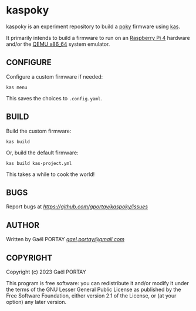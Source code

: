 # kaspoky

kaspoky is an experiment repository to build a [poky] firmware using [kas].

It primarily intends to build a firmware to run on an [Raspberry Pi 4]
hardware and/or the [QEMU x86_64] system emulator.

## CONFIGURE

Configure a custom firmware if needed:

	kas menu

This saves the choices to `.config.yaml`.

## BUILD

Build the custom firmware:

	kas build

Or, build the default firmware:

	kas build kas-project.yml

This takes a while to cook the world!

## BUGS

Report bugs at *https://github.com/gportay/kaspoky/issues*

## AUTHOR

Written by Gaël PORTAY *gael.portay@gmail.com*

## COPYRIGHT

Copyright (c) 2023 Gaël PORTAY

This program is free software: you can redistribute it and/or modify it under
the terms of the GNU Lesser General Public License as published by the Free
Software Foundation, either version 2.1 of the License, or (at your option) any
later version.

[QEMU x86_64]: https://www.qemu.org/
[Raspberry Pi 4]: https://www.raspberrypi.com/products/raspberry-pi-4-model-b/
[kas]: https://github.com/siemens/kas
[poky]: https://www.yoctoproject.org/software-item/poky/
